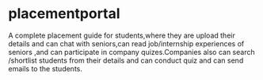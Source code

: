 # placementportal
A complete placement guide for students,where they are upload their details and can chat with seniors,can read job/internship experiences of seniors ,and can participate in company quizes.Companies also can search /shortlist students from their details and can conduct quiz and can send emails to the students.

